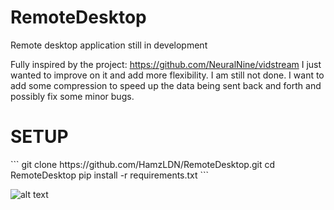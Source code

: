 # RemoteDesktop
Remote desktop application still in development

Fully inspired by the project: https://github.com/NeuralNine/vidstream
I just wanted to improve on it and add more flexibility. I am still not done.
I want to add some compression to speed up the data being sent back and forth and possibly fix some minor bugs.
<h1>SETUP</h1>
```
git clone https://github.com/HamzLDN/RemoteDesktop.git
cd RemoteDesktop
pip install -r requirements.txt
```
  
![alt text](https://github.com/HamzLDN/RemoteDesktop/blob/main/Diagram.png)
